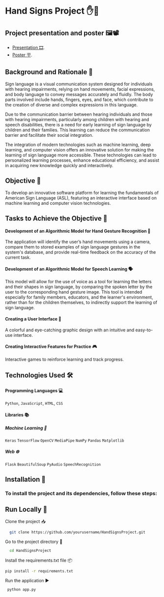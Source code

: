 
# Hand Signs Project ✋🧠
## Project presentation and poster 🖼️📽️

 -  [Presentation 🎞️](presentation.pptx).
 -  [Poster 🪧](poster.pdf).

## Background and Rationale 🧩
Sign language is a visual communication system designed for individuals with hearing impairments, relying on hand movements, facial expressions, and body language to convey messages accurately and fluidly. The body parts involved include hands, fingers, eyes, and face, which contribute to the creation of diverse and complex expressions in this language.

Due to the communication barrier between hearing individuals and those with hearing impairments, particularly among children with hearing and speech disabilities, there is a need for early learning of sign language by children and their families. This learning can reduce the communication barrier and facilitate their social integration.

The integration of modern technologies such as machine learning, deep learning, and computer vision offers an innovative solution for making the learning of sign language more accessible. These technologies can lead to personalized learning processes, enhance educational efficiency, and assist in acquiring new knowledge quickly and interactively.

## Objective 🎯
To develop an innovative software platform for learning the fundamentals of American Sign Language (ASL), featuring an interactive interface based on machine learning and computer vision technologies.

## Tasks to Achieve the Objective 📌
#### Development of an Algorithmic Model for Hand Gesture Recognition 🤖
The application will identify the user’s hand movements using a camera, compare them to stored examples of sign language gestures in the system's database, and provide real-time feedback on the accuracy of the current task.

#### Development of an Algorithmic Model for Speech Learning 🗣️ 
This model will allow for the use of voice as a tool for learning the letters and their shapes in sign language, by comparing the spoken letter by the user to the corresponding hand gesture image. This tool is intended especially for family members, educators, and the learner's environment, rather than for the children themselves, to indirectly support the learning of sign language.

#### Creating a User Interface 🎨
A colorful and eye-catching graphic design with an intuitive and easy-to-use interface.
#### Creating Interactive Features for Practice 🎮
Interactive games to reinforce learning and track progress.

## Technologies Used 🛠️
#### Programming Languages 💻
`Python`, `JavaScript`, `HTML`, `CSS`

#### Libraries 📚
##### Machine Learning 🧠
`Keras` `TensorFlow` `OpenCV` `MediaPipe` `NumPy` `Pandas` `Matplotlib`

##### Web 🌐
`Flask` `BeautifulSoup` `PyAudio` `SpeechRecognition`

## Installation 🧪
### To install the project and its dependencies, follow these steps:


## Run Locally 🚀

Clone the project 📥

```bash
  git clone https://github.com/yourusername/HandSignsProject.git
```

Go to the project directory 📂

```bash
  cd HandSignsProject
```

Install the requirements.txt file 📦

```bash
pip install -r requirements.txt
```

Run the application ▶️

```bash
 python app.py
```



